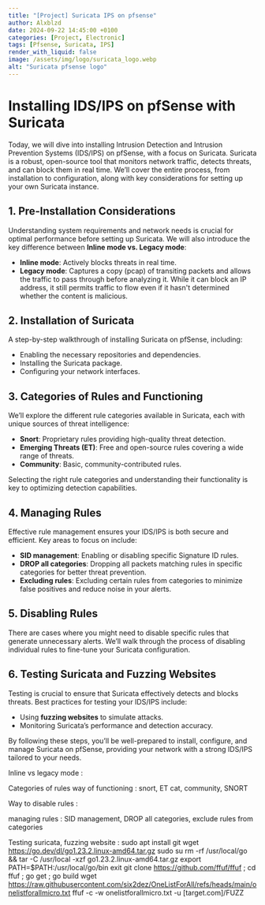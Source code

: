 ```yaml
---
title: "[Project] Suricata IPS on pfsense"
author: Alxblzd
date: 2024-09-22 14:45:00 +0100
categories: [Project, Electronic]
tags: [Pfsense, Suricata, IPS]
render_with_liquid: false
image: /assets/img/logo/suricata_logo.webp
alt: "Suricata pfsense logo"
---
```



# Installing IDS/IPS on pfSense with Suricata

Today, we will dive into installing Intrusion Detection and Intrusion Prevention Systems (IDS/IPS) on pfSense, with a focus on Suricata. Suricata is a robust, open-source tool that monitors network traffic, detects threats, and can block them in real time. We’ll cover the entire process, from installation to configuration, along with key considerations for setting up your own Suricata instance.

## 1. Pre-Installation Considerations

Understanding system requirements and network needs is crucial for optimal performance before setting up Suricata. We will also introduce the key difference between **Inline mode vs. Legacy mode**:

- **Inline mode**: Actively blocks threats in real time.
- **Legacy mode**: Captures a copy (pcap) of transiting packets and allows the traffic to pass through before analyzing it. While it can block an IP address, it still permits traffic to flow even if it hasn't determined whether the content is malicious.

## 2. Installation of Suricata

A step-by-step walkthrough of installing Suricata on pfSense, including:

- Enabling the necessary repositories and dependencies.
- Installing the Suricata package.
- Configuring your network interfaces.

## 3. Categories of Rules and Functioning

We’ll explore the different rule categories available in Suricata, each with unique sources of threat intelligence:

- **Snort**: Proprietary rules providing high-quality threat detection.
- **Emerging Threats (ET)**: Free and open-source rules covering a wide range of threats.
- **Community**: Basic, community-contributed rules.
  
Selecting the right rule categories and understanding their functionality is key to optimizing detection capabilities.

## 4. Managing Rules

Effective rule management ensures your IDS/IPS is both secure and efficient. Key areas to focus on include:

- **SID management**: Enabling or disabling specific Signature ID rules.
- **DROP all categories**: Dropping all packets matching rules in specific categories for better threat prevention.
- **Excluding rules**: Excluding certain rules from categories to minimize false positives and reduce noise in your alerts.

## 5. Disabling Rules

There are cases where you might need to disable specific rules that generate unnecessary alerts. We’ll walk through the process of disabling individual rules to fine-tune your Suricata configuration.

## 6. Testing Suricata and Fuzzing Websites

Testing is crucial to ensure that Suricata effectively detects and blocks threats. Best practices for testing your IDS/IPS include:

- Using **fuzzing websites** to simulate attacks.
- Monitoring Suricata’s performance and detection accuracy.

By following these steps, you’ll be well-prepared to install, configure, and manage Suricata on pfSense, providing your network with a strong IDS/IPS tailored to your needs.



Inline vs legacy mode :


Categories of rules way of functioning :
snort, ET cat, community, SNORT



Way to disable rules :


managing rules : 
SID management, DROP all categories, exclude rules from categories


Testing suricata, fuzzing website :
sudo apt install git
wget https://go.dev/dl/go1.23.2.linux-amd64.tar.gz
sudo su
rm -rf /usr/local/go && tar -C /usr/local -xzf go1.23.2.linux-amd64.tar.gz
export PATH=$PATH:/usr/local/go/bin
exit
git clone https://github.com/ffuf/ffuf ; cd ffuf ; go get ; go build
wget https://raw.githubusercontent.com/six2dez/OneListForAll/refs/heads/main/onelistforallmicro.txt
ffuf -c -w onelistforallmicro.txt -u [target.com]/FUZZ
